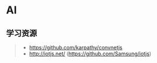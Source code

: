 # AI

## 学习资源
> - https://github.com/karpathy/convnetjs
> - http://iotjs.net/ (https://github.com/Samsung/iotjs)